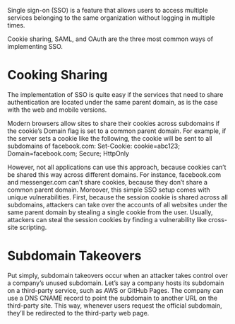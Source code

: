 Single sign-on (SSO) is a feature that allows 
users to access multiple services belonging 
to the same organization without logging 
in multiple times.

Cookie sharing, SAML, and OAuth are the three most common ways of 
implementing SSO.

# Cooking Sharing
The implementation of SSO is quite easy if the services that need to share 
authentication are located under the same parent domain, as is the case with 
the web and mobile versions.

Modern browsers allow sites to share their cookies across subdomains if the 
cookie’s Domain flag is set to a common parent domain. For example, if the 
server sets a cookie like the following, the cookie will be sent to all subdomains of facebook.com:
Set-Cookie: cookie=abc123; Domain=facebook.com; Secure; HttpOnly

However, not all applications can use this approach, because cookies 
can’t be shared this way across different domains. For instance, facebook.com
and messenger.com can’t share cookies, because they don’t share a common 
parent domain.
Moreover, this simple SSO setup comes with unique vulnerabilities. First, 
because the session cookie is shared across all subdomains, attackers can take 
over the accounts of all websites under the same parent domain by stealing a 
single cookie from the user. Usually, attackers can steal the session cookies by 
finding a vulnerability like cross-site scripting.

# Subdomain Takeovers
Put simply, subdomain takeovers occur when an attacker takes control over a 
company’s unused subdomain.
Let’s say a company hosts its subdomain on a third-party service, such 
as AWS or GitHub Pages. The company can use a DNS CNAME record 
to point the subdomain to another URL on the third-party site. This way, 
whenever users request the official subdomain, they’ll be redirected to the 
third-party web page.
